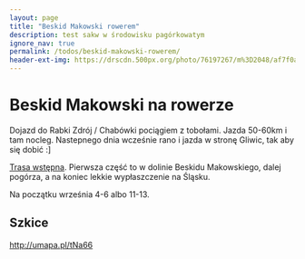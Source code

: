 ```yaml
---
layout: page
title: "Beskid Makowski rowerem"
description: test sakw w środowisku pagórkowatym
ignore_nav: true
permalink: /todos/beskid-makowski-rowerem/
header-ext-img: https://drscdn.500px.org/photo/76197267/m%3D2048/af7f0a557aa3f95ca5d3e595bd929832
---
```


Beskid Makowski na rowerze
==========================

Dojazd do Rabki Zdrój / Chabówki pociągiem z tobołami. Jazda 50-60km i tam nocleg. Nastepnego dnia wcześnie rano
i jazda w stronę Gliwic, tak aby się dobić :]

[Trasa wstępna](http://umapa.pl/kin14). Pierwsza część to w dolinie Beskidu Makowskiego, dalej pogórza, a na koniec
lekkie wypłaszczenie na Śląsku.

Na początku września 4-6 albo 11-13.

Szkice
------

http://umapa.pl/tNa66

